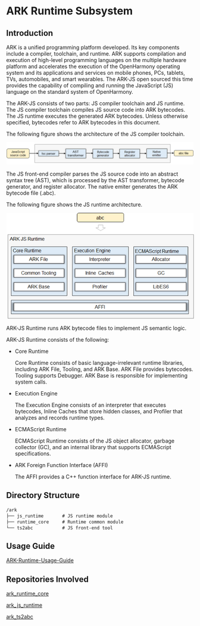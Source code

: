 # ARK Runtime Subsystem<a name="EN-US_TOPIC_0000001138852894"></a>

## Introduction<a name="section11660541593"></a>

ARK is a unified programming platform developed. Its key components include a compiler, toolchain, and runtime. ARK supports compilation and execution of high-level programming languages on the multiple hardware platform and accelerates the execution of the OpenHarmony operating system and its applications and services on mobile phones, PCs, tablets, TVs, automobiles, and smart wearables. The ARK-JS open sourced this time provides the capability of compiling and running the JavaScript \(JS\) language on the standard system of OpenHarmony.

The ARK-JS consists of two parts: JS compiler toolchain and JS runtime. The JS compiler toolchain compiles JS source code into ARK bytecodes. The JS runtime executes the generated ARK bytecodes. Unless otherwise specified, bytecodes refer to ARK bytecodes in this document.

The following figure shows the architecture of the JS compiler toolchain.

![](figures/en-us_image_ark_frontend.png)

The JS front-end compiler parses the JS source code into an abstract syntax tree \(AST\), which is processed by the AST transformer, bytecode generator, and register allocator. The native emiter generates the ARK bytecode file \(.abc\).

The following figure shows the JS runtime architecture.

![](figures/en-us_image_ark_runtime.png)

ARK-JS Runtime runs ARK bytecode files to implement JS semantic logic.

ARK-JS Runtime consists of the following:

-   Core Runtime

    Core Runtime consists of basic language-irrelevant runtime libraries, including ARK File, Tooling, and ARK Base. ARK File provides bytecodes. Tooling supports Debugger. ARK Base is responsible for implementing system calls.

-   Execution Engine

    The Execution Engine consists of an interpreter that executes bytecodes, Inline Caches that store hidden classes, and Profiler that analyzes and records runtime types.

-   ECMAScript Runtime

    ECMAScript Runtime consists of the JS object allocator, garbage collector \(GC\), and an internal library that supports ECMAScript specifications.

-   ARK Foreign Function Interface \(AFFI\)

    The AFFI provides a C++ function interface for ARK-JS runtime.


## Directory Structure<a name="section161941989596"></a>

```
/ark
├── js_runtime       # JS runtime module
├── runtime_core     # Runtime common module
└── ts2abc           # JS front-end tool
```

## Usage Guide<a name="section18393638195820"></a>

[ARK-Runtime-Usage-Guide](https://gitee.com/openharmony/ark_js_runtime/blob/master/docs/ARK-Runtime-Usage-Guide.md)

## Repositories Involved<a name="section1371113476307"></a>

[ark\_runtime\_core](https://gitee.com/openharmony/ark_runtime_core)

[ark\_js\_runtime](https://gitee.com/openharmony/ark_js_runtime)

[ark\_ts2abc](https://gitee.com/openharmony/ark_ts2abc)
